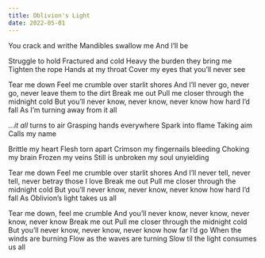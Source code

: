 ```yaml
---
title: Oblivion's Light
date: 2022-05-01
---
```


<div class="lyrics">

You crack and writhe
Mandibles swallow me
And I’ll be

Struggle to hold
Fractured and cold
Heavy the burden they bring me
Tighten the rope
Hands at my throat 
Cover my eyes that you’ll never see

Tear me down
Feel me crumble over starlit shores
And I’ll never go, never go, never leave them to the dirt
Break me out
Pull me closer through the midnight cold
But you’ll never know, never know, never know how hard I’d fall
As I’m turning away from it all

_...it all_ turns to air
Grasping hands everywhere
Spark into flame
Taking aim
Calls my name

Brittle my heart
Flesh torn apart
Crimson my fingernails bleeding
Choking my brain
Frozen my veins
Still is unbroken my soul unyielding

Tear me down
Feel me crumble over starlit shores
And I’ll never tell, never tell, never betray those I love
Break me out
Pull me closer through the midnight cold
But you’ll never know, never know, never know how hard I’d fall
As Oblivion’s light takes us all

Tear me down, feel me crumble
And you’ll never know, never know, never know, never know
Break me out
Pull me closer through the midnight cold
But you’ll never know, never know, never know how far I’d go
When the winds are burning
Flow as the waves are turning
Slow til the light consumes us all
</div>
